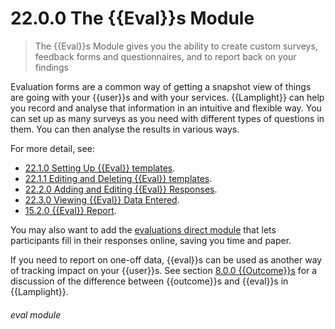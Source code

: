 # 22.0.0 The {{Eval}}s Module

> The {{Eval}}s Module gives you the ability to create custom surveys, feedback forms and questionnaires, and to report back on your findings



Evaluation forms are a common way of getting a snapshot view of things are going with your {{user}}s and with your services. {{Lamplight}} can help you record and analyse that information in an intuitive and flexible way. You can set up as many surveys as you need with different types of questions in them. You can then analyse the results in various ways. 

For more detail, see:
- [22.1.0 Setting Up {{Eval}} templates](/help/index/p/22.1.0).
- [22.1.1 Editing and Deleting {{Eval}} templates](/help/index/p/22.1.1).
- [22.2.0 Adding and Editing {{Eval}} Responses](/help/index/p/22.2.0).
- [22.3.0 Viewing {{Eval}} Data Entered](/help/index/p/22.3.0).
- [15.2.0 {{Eval}} Report](/help/index/p/15.2.0).

You may also want to add the [evaluations direct module](/help/index/p/23) that lets participants fill in their responses online, saving you time and paper.

If you need to report on one-off data, {{eval}}s can be used as another way of tracking impact on your {{user}}s. See section [8.0.0 {{Outcome}}s](/help/index/p/8.0.0) for a discussion of the difference between {{outcome}}s and {{eval}}s in {{Lamplight}}. 


###### eval module

